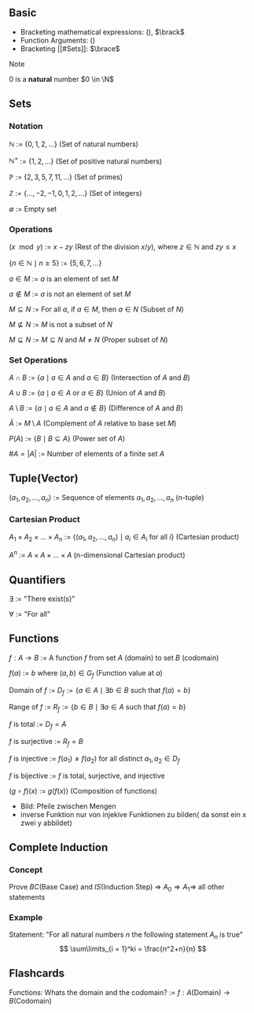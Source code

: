 ## Basic
- Bracketing mathematical expressions: $\lparen \rparen$, $\brack$
- Function Arguments: $\lparen \rparen$
- Bracketing [[#Sets]]: $\brace$


>[!Note]
>0 is a **natural** number $0 \in \N$
>
## Sets
### Notation
$\mathbb{N}$ := $\{0, 1, 2, \dots\}$ (Set of natural numbers)

$\mathbb{N}^+$ := $\{1, 2, \dots\}$ (Set of positive natural numbers)

$\mathbb{P}$ := $\{2, 3, 5, 7, 11, \dots\}$ (Set of primes)

$\mathbb{Z}$ := $\{\dots, -2, -1, 0, 1, 2, \dots\}$ (Set of integers)

$\emptyset$ := Empty set

### Operations

$(x \mod y)$ := $x - zy$ (Rest of the division $x/y$), where $z \in \mathbb{N}$ and $zy \leq x$

$\{n \in \mathbb{N} \mid n \geq 5\}$ := $\{5, 6, 7, \dots\}$

$a \in M$ := $a$ is an element of set $M$

$a \notin M$ := $a$ is not an element of set $M$

$M \subseteq N$ := For all $a$, if $a \in M$, then $a \in N$ (Subset of $N$)

$M \not\subseteq N$ := $M$ is not a subset of $N$

$M \subsetneq N$ := $M \subseteq N$ and $M \neq N$ (Proper subset of $N$)

### Set Operations

$A \cap B$ := $\{a \mid a \in A \text{ and } a \in B\}$ (Intersection of $A$ and $B$)

$A \cup B$ := $\{a \mid a \in A \text{ or } a \in B\}$ (Union of $A$ and $B$)

$A \setminus B$ := $\{a \mid a \in A \text{ and } a \notin B\}$ (Difference of $A$ and $B$)

$\bar{A}$ := $M \setminus A$ (Complement of $A$ relative to base set $M$)

$P(A)$ := $\{B \mid B \subseteq A\}$ (Power set of $A$)

$\#A = |A|$ := Number of elements of a finite set $A$

## Tuple(Vector)

$(a_1, a_2, \dots, a_n)$ := Sequence of elements $a_1, a_2, \dots, a_n$ (n-tuple)
### Cartesian Product

$A_1 \times A_2 \times \dots \times A_n$ := $\{(a_1, a_2, \dots, a_n) \mid a_i \in A_i \text{ for all } i\}$ (Cartesian product)

$A^n$ := $A \times A \times \dots \times A$ (n-dimensional Cartesian product)

## Quantifiers
$\exists$ := "There exist(s)"
<!--SR:!2024-10-07,4,270-->

$\forall$ := "For all"
<!--SR:!2024-10-07,4,270-->

## Functions
$f : A \to B$ := A function $f$ from set $A$ (domain) to set $B$ (codomain)

$f(a)$ := $b$ where $(a, b) \in G_f$ (Function value at $a$)

Domain of $f$ := $D_f := \{a \in A \mid \exists b \in B \text{ such that } f(a) = b\}$

Range of $f$ := $R_f := \{b \in B \mid \exists a \in A \text{ such that } f(a) = b\}$

$f$ is total := $D_f = A$

$f$ is surjective := $R_f = B$

$f$ is injective := $f(a_1) \neq f(a_2)$ for all distinct $a_1, a_2 \in D_f$

$f$ is bijective := $f$ is total, surjective, and injective

$(g \circ f)(x)$ := $g(f(x))$ (Composition of functions)

- Bild: Pfeile zwischen Mengen 
- inverse Funktion nur von injekive Funktionen zu bilden( da sonst ein x zwei y abbildet)

## Complete Induction
### Concept
Prove $BC$(Base Case) and $IS$(Induction Step) => $A_0 \Rightarrow A_1 \Rightarrow$ all other statements

### Example
Statement: "For all natural numbers $n$ the following statement $A_n$ is true"
$$
\sum\limits_{i = 1}^ki = \frac{n^2+n}{n}
$$

## Flashcards

Functions: Whats the domain and the codomain? := $f : A(\text{Domain}) \rightarrow B(\text{Codomain})$
